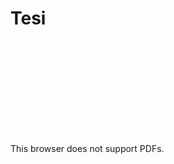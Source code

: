 # Tesi
<object data="./architettura.pdf" type="application/pdf" width="700px" height="500px">
    <embed src="./architettura.pdf">
        <p>This browser does not support PDFs.</p>
    </embed>
</object>
